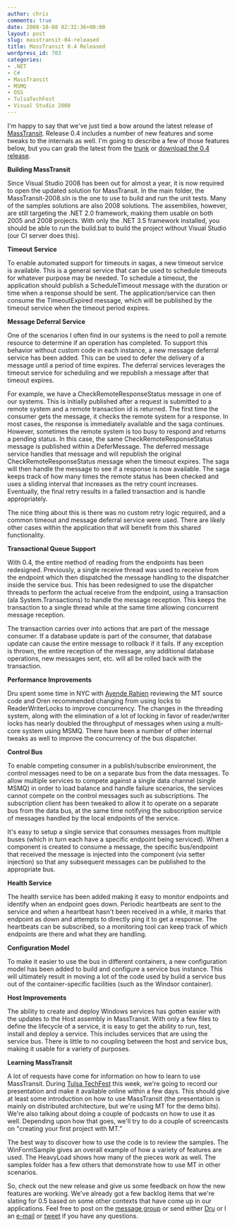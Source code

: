 ```yaml
---
author: chris
comments: true
date: 2008-10-08 02:32:36+00:00
layout: post
slug: masstransit-04-released
title: MassTransit 0.4 Released
wordpress_id: 703
categories:
- .NET
- C#
- MassTransit
- MSMQ
- OSS
- TulsaTechFest
- Visual Studio 2008
---
```


I'm happy to say that we've just tied a bow around the latest release of [MassTransit](http://code.google.com/p/masstransit/). Release 0.4 includes a number of new features and some tweaks to the internals as well. I'm going to describe a few of those features below, but you can grab the latest from the [trunk](http://code.google.com/p/masstransit/source/browse/#svn/trunk) or [download the 0.4 release](http://code.google.com/p/masstransit/downloads/list).

**Building MassTransit**

Since Visual Studio 2008 has been out for almost a year, it is now required to open the updated solution for MassTransit. In the main folder, the MassTransit-2008.sln is the one to use to build and run the unit tests. Many of the samples solutions are also 2008 solutions. The assemblies, however, are still targeting the .NET 2.0 framework, making them usable on both 2005 and 2008 projects. With only the .NET 3.5 framework installed, you should be able to run the build.bat to build the project without Visual Studio (our CI server does this).

**Timeout Service**

To enable automated support for timeouts in sagas, a new timeout service is available. This is a general service that can be used to schedule timeouts for whatever purpose may be needed. To schedule a timeout, the application should publish a ScheduleTimeout message with the duration or time when a response should be sent. The application/service can then consume the TimeoutExpired message, which will be published by the timeout service when the timeout period expires.

**Message Deferral Service**

One of the scenarios I often find in our systems is the need to poll a remote resource to determine if an operation has completed. To support this behavior without custom code in each instance, a new message deferral service has been added. This can be used to defer the delivery of a message until a period of time expires. The deferral services leverages the timeout service for scheduling and we republish a message after that timeout expires. 

For example, we have a CheckRemoteResponseStatus message in one of our systems. This is initially published after a request is submitted to a remote system and a remote transaction id is returned. The first time the consumer gets the message, it checks the remote system for a response. In most cases, the response is immediately available and the saga continues. However, sometimes the remote system is too busy to respond and returns a pending status. In this case, the same CheckRemoteResponseStatus message is published within a DeferMessage. The deferred message service handles that message and will republish the original CheckRemoteResponseStatus message when the timeout expires. The saga will then handle the message to see if a response is now available. The saga keeps track of how many times the remote status has been checked and uses a sliding interval that increases as the retry count increases. Eventually, the final retry results in a failed transaction and is handle appropriately.

The nice thing about this is there was no custom retry logic required, and a common timeout and message deferral service were used. There are likely other cases within the application that will benefit from this shared functionality.

**Transactional Queue Support**

With 0.4, the entire method of reading from the endpoints has been redesigned. Previously, a single receive thread was used to receive from the endpoint which then dispatched the message handling to the dispatcher inside the service bus. This has been redesigned to use the dispatcher threads to perform the actual receive from the endpoint, using a transaction (ala System.Transactions) to handle the message reception. This keeps the transaction to a single thread while at the same time allowing concurrent message reception. 

The transaction carries over into actions that are part of the message consumer. If a database update is part of the consumer, that database update can cause the entire message to rollback if it fails. If any exception is thrown, the entire reception of the message, any additional database operations, new messages sent, etc. will all be rolled back with the transaction.

**Performance Improvements**

Dru spent some time in NYC with [Ayende Rahien](http://ayende.com/Blog/) reviewing the MT source code and Oren recommended changing from using locks to ReaderWriterLocks to improve concurrency. The changes in the threading system, along with the elimination of a lot of locking in favor of reader/writer locks has nearly doubled the throughput of messages when using a multi-core system using MSMQ. There have been a number of other internal tweaks as well to improve the concurrency of the bus dispatcher. 

**Control Bus**

To enable competing consumer in a publish/subscribe environment, the control messages need to be on a separate bus from the data messages. To allow multiple services to compete against a single data channel (single MSMQ) in order to load balance and handle failure scenarios, the services cannot compete on the control messages such as subscriptions. The subscription client has been tweaked to allow it to operate on a separate bus from the data bus, at the same time notifying the subscription service of messages handled by the local endpoints of the service. 

It's easy to setup a single service that consumes messages from multiple buses (which in turn each have a specific endpoint being serviced). When a component is created to consume a message, the specific bus/endpoint that received the message is injected into the component (via setter injection) so that any subsequent messages can be published to the appropriate bus. 

**Health Service**

The health service has been added making it easy to monitor endpoints and identify when an endpoint goes down. Periodic heartbeats are sent to the service and when a heartbeat hasn't been received in a while, it marks that endpoint as down and attempts to directly ping it to get a response. The heartbeats can be subscribed, so a monitoring tool can keep track of which endpoints are there and what they are handling.

**Configuration Model**

To make it easier to use the bus in different containers, a new configuration model has been added to build and configure a service bus instance. This will ultimately result in moving a lot of the code used by build a service bus out of the container-specific facilities (such as the Windsor container).

**Host Improvements**

The ability to create and deploy Windows services has gotten easier with the updates to the Host assembly in MassTransit. With only a few files to define the lifecycle of a service, it is easy to get the ability to run, test, install and deploy a service. This includes services that are using the service bus. There is little to no coupling between the host and service bus, making it usable for a variety of purposes.

**Learning MassTransit**

A lot of requests have come for information on how to learn to use MassTransit. During [Tulsa TechFest](http://techfests.com/Tulsa/2008/default.aspx) this week, we're going to record our presentation and make it available online within a few days. This should give at least some introduction on how to use MassTransit (the presentation is mainly on distributed architecture, but we're using MT for the demo bits). We're also talking about doing a couple of podcasts on how to use it as well. Depending upon how that goes, we'll try to do a couple of screencasts on "creating your first project with MT."

The best way to discover how to use the code is to review the samples. The WinFormSample gives an overall example of how a variety of features are used. The HeavyLoad shows how many of the pieces work as well. The samples folder has a few others that demonstrate how to use MT in other scenarios. 

So, check out the new release and give us some feedback on how the new features are working. We've already got a few backlog items that we're slating for 0.5 based on some other contexts that have come up in our applications. Feel free to post on the [message group](http://groups.google.com/group/masstransit-discuss?hl=en) or send either [Dru](http://geekswithblogs.net/dsellers/Default.aspx) or I an [e-mail](http://blog.phatboyg.com/contact/) or [tweet](http://twitter.com/PhatBoyG) if you have any questions.

